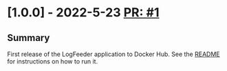 # [1.0.0] - 2022-5-23 [PR: #1](https://github.com/dolittle-entropy/logfeeder/pull/1)
## Summary

First release of the LogFeeder application to Docker Hub. See the [README](https://github.com/dolittle-entropy/logfeeder/blob/main/README.md) for instructions on how to run it.


